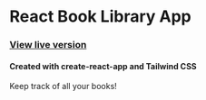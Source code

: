 # React Book Library App

### [View live version](https://zingy-sfogliatella-b8dc36.netlify.app/)

#### Created with create-react-app and Tailwind CSS

Keep track of all your books!
